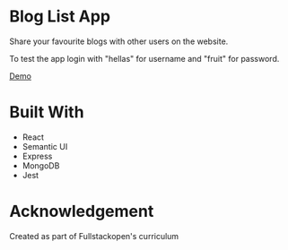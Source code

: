 # Blog List App

Share your favourite blogs with other users on the website.

To test the app login with "hellas" for username and "fruit" for password.

[Demo](https://quiet-eyrie-56593.herokuapp.com/)

# Built With

* React
* Semantic UI
* Express
* MongoDB
* Jest

# Acknowledgement

Created as part of Fullstackopen's curriculum